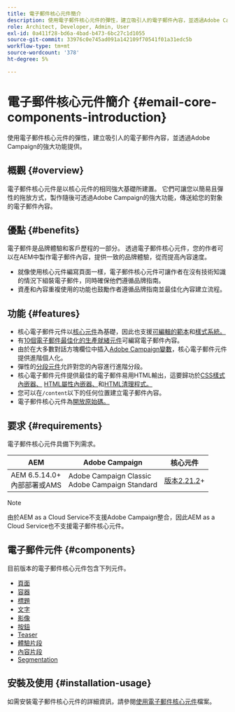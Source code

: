 ```yaml
---
title: 電子郵件核心元件簡介
description: 使用電子郵件核心元件的彈性，建立吸引人的電子郵件內容，並透過Adobe Campaign的強大功能提供。
role: Architect, Developer, Admin, User
exl-id: 0a411f28-bd6a-4bad-b473-6bc27c1d1055
source-git-commit: 33976c0e745ad091a142109f70541f01a31edc5b
workflow-type: tm+mt
source-wordcount: '378'
ht-degree: 5%

---
```



# 電子郵件核心元件簡介 {#email-core-components-introduction}

使用電子郵件核心元件的彈性，建立吸引人的電子郵件內容，並透過Adobe Campaign的強大功能提供。

## 概觀 {#overview}

電子郵件核心元件是以核心元件的相同強大基礎所建置。 它們可讓您以簡易且彈性的拖放方式，製作隨後可透過Adobe Campaign的強大功能，傳送給您的對象的電子郵件內容。

## 優點 {#benefits}

電子郵件是品牌體驗和客戶歷程的一部分。 透過電子郵件核心元件，您的作者可以在AEM中製作電子郵件內容，提供一致的品牌體驗，從而提高內容速度。

* 就像使用核心元件編寫頁面一樣，電子郵件核心元件可讓作者在沒有技術知識的情況下組裝電子郵件，同時確保他們遵循品牌指南。
* 資產和內容重複使用的功能也鼓勵作者遵循品牌指南並最佳化內容建立流程。

## 功能 {#features}

* 核心電子郵件元件以[核心元件](/help/introduction.md)為基礎，因此也支援[可編輯的範本](https://experienceleague.adobe.com/docs/experience-manager-cloud-service/sites/authoring/features/templates.html)和[樣式系統。](https://experienceleague.adobe.com/docs/experience-manager-cloud-service/content/sites/authoring/features/style-system.html)
* 有[10個電子郵件最佳化的生產就緒元件](#components)可編寫電子郵件內容。
* 由於在大多數對話方塊欄位中插入[Adobe Campaign變數](campaign-variables.md)，核心電子郵件元件提供進階個人化。
* 彈性的[分段元件](/help/email/components/segmentation.md)允許對您的內容進行進階分段。
* 核心電子郵件元件提供最佳的電子郵件易用HTML輸出，這要歸功於[CSS樣式內嵌器、](https://github.com/adobe/aem-core-email-components/wiki/CSS-Styles-Inliner:-Technical-documentation) [HTML屬性內嵌器、](https://github.com/adobe/aem-core-email-components/wiki/HTML-Inliner)和[HTML清理程式。](https://github.com/adobe/aem-core-email-components/wiki/HTML-Sanitizing)
* 您可以在`/content`以下的任何位置建立電子郵件內容。
* 電子郵件核心元件為[開放原始碼。](https://github.com/adobe/aem-core-email-components)

## 要求 {#requirements}

電子郵件核心元件具備下列需求。

| AEM | Adobe Campaign | 核心元件 |
|---|---|---|
| AEM 6.5.14.0+<br>內部部署或AMS | Adobe Campaign Classic<br>Adobe Campaign Standard | [版本2.21.2](/help/versions.md)+ |

>[!NOTE]
>
>由於AEM as a Cloud Service不支援Adobe Campaign整合，因此AEM as a Cloud Service也不支援電子郵件核心元件。

## 電子郵件元件 {#components}

目前版本的電子郵件核心元件包含下列元件。

* [頁面](components/page.md)
* [容器](components/container.md)
* [標題](components/title.md)
* [文字](components/text.md)
* [影像](components/image.md)
* [按鈕](components/button.md)
* [Teaser](components/teaser.md)
* [體驗片段](components/experience-fragment.md)
* [內容片段](components/content-fragment.md)
* [Segmentation](components/segmentation.md)

## 安裝及使用 {#installation-usage}

如需安裝電子郵件核心元件的詳細資訊，請參閱[使用電子郵件核心元件](using.md)檔案。
